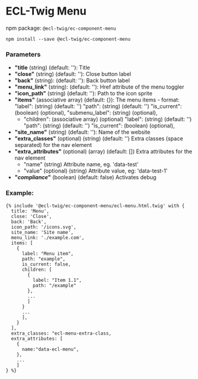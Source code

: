 # ECL-Twig Menu

npm package: `@ecl-twig/ec-component-menu`

```shell
npm install --save @ecl-twig/ec-component-menu
```

### Parameters

- **"title** (string) (default: ''): Title
- **"close"** (string) (default: ''): Close button label
- **"back"** (string): (default: ''): Back button label
- **"menu_link"** (string): (default: ''): Href attribute of the menu toggler
- **"icon_path"** (string) (default: ''): Path to the icon sprite
- **"items"** (associative array) (default: {}): The menu items - format:
  "label": (string) (default: '')
  "path": (string) (default: '')
  "is_current": (boolean) (optional),
  "submenu_label": (string) (optional),
  - "children": (associative array) (optional)
    "label": (string) (default: '')
    "path": (string) (default: '')
    "is_current": (boolean) (optional),
- **"site_name"** (string) (default: ''): Name of the website
- **"extra_classes"** (optional) (string) (default: '') Extra classes (space separated) for the nav element
- **"extra_attributes"** (optional) (array) (default: []) Extra attributes for the nav element
  - "name" (string) Attribute name, eg. 'data-test'
  - "value" (optional) (string) Attribute value, eg: 'data-test-1'
- **"_compliance_"** (boolean) (default: false) Activates debug

### Example:

<!-- prettier-ignore -->
```twig
{% include '@ecl-twig/ec-component-menu/ecl-menu.html.twig' with { 
  title: 'Menu', 
  close: 'Close', 
  back: 'Back', 
  icon_path: '/icons.svg', 
  site_name: 'Site name', 
  menu_link: './example.com', 
  items: [ 
    { 
      label: "Menu item", 
      path: "example", 
      is_current: false, 
      children: [ 
        {
          label: "Item 1.1",
          path: "/example"
        },
        ...
        ] 
      } 
      ... 
      ], 
    } 
  ], 
  extra_classes: "ecl-menu-extra-class, 
  extra_attributes: [ 
    { 
      name:"data-ecl-menu", 
    }, 
    ... 
    ] 
} %} 
```

